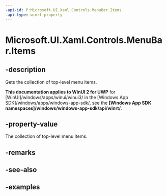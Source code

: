 ```yaml
---
-api-id: P:Microsoft.UI.Xaml.Controls.MenuBar.Items
-api-type: winrt property
---
```

<!-- Property syntax.
public IVector<MenuBarItem> Items { get; }
-->

# Microsoft.UI.Xaml.Controls.MenuBar.Items


## -description

Gets the collection of top-level menu items.


**This documentation applies to WinUI 2 for UWP** for [WinUI]/windows/apps/winui/winui3/ in the [Windows App SDK]/windows/apps/windows-app-sdk/, see the **[Windows App SDK namespaces]/windows/windows-app-sdk/api/winrt/**.

## -property-value

The collection of top-level menu items.


## -remarks


## -see-also


## -examples


